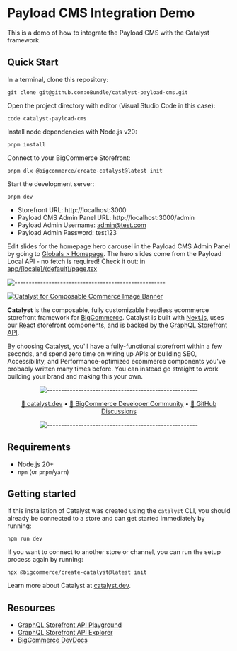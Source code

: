 # Payload CMS Integration Demo

This is a demo of how to integrate the Payload CMS with the Catalyst framework.

## Quick Start
In a terminal, clone this repository:
```shell
git clone git@github.com:oBundle/catalyst-payload-cms.git
```

Open the project directory with editor (Visual Studio Code in this case):
```shell
code catalyst-payload-cms
```

Install node dependencies with Node.js v20:
```shell
pnpm install
```

Connect to your BigCommerce Storefront:
```shell
pnpm dlx @bigcommerce/create-catalyst@latest init
```

Start the development server:
```shell
pnpm dev
```

- Storefront URL: http://localhost:3000
- Payload CMS Admin Panel URL: http://localhost:3000/admin
- Payload Admin Username: admin@test.com
- Payload Admin Password: test123

Edit slides for the homepage hero carousel in the Payload CMS Admin Panel by going to [Globals > Homepage](http://localhost:3000/admin/globals/homepage/). The hero slides come from the Payload Local API - no fetch is required!  Check it out: in [app/\[locale\]/(default)/page.tsx](https://github.com/oBundle/catalyst-payload-cms/blob/6af7fc32dcf3f5bcef231f7ff16d5cf61b2942f3/app/%5Blocale%5D/(default)/page.tsx#L65-L73)


![-----------------------------------------------------](https://storage.googleapis.com/bigcommerce-developers/images/catalyst_readme_hr.png)

<a href="https://catalyst.dev" target="_blank" rel="noopener norerrer">
  <img src="https://storage.googleapis.com/bigcommerce-developers/images/catalyst_readme_banner.png" alt="Catalyst for Composable Commerce Image Banner" title="Catalyst">
</a>

<br />

**Catalyst** is the composable, fully customizable headless ecommerce storefront framework for
[BigCommerce](https://www.bigcommerce.com/). Catalyst is built with [Next.js](https://nextjs.org/), uses
our [React](https://react.dev/) storefront components, and is backed by the
[GraphQL Storefront API](https://developer.bigcommerce.com/docs/storefront/graphql).

By choosing Catalyst, you'll have a fully-functional storefront within a few seconds, and spend zero time on wiring
up APIs or building SEO, Accessibility, and Performance-optimized ecommerce components you've probably written many
times before. You can instead go straight to work building your brand and making this your own.

<div align="center">

![-----------------------------------------------------](https://storage.googleapis.com/bigcommerce-developers/images/catalyst_readme_hr.png)

</div>

<p align="center">
 <a href="https://www.catalyst.dev">🚀 catalyst.dev</a> •
 <a href="https://developer.bigcommerce.com/community">🤗 BigCommerce Developer Community</a> •
 <a href="https://github.com/bigcommerce/catalyst/discussions">💬 GitHub Discussions</a>
</p>

<div align="center">

![-----------------------------------------------------](https://storage.googleapis.com/bigcommerce-developers/images/catalyst_readme_hr.png)

</div>

## Requirements

- Node.js 20+
- `npm` (or `pnpm`/`yarn`)

## Getting started

If this installation of Catalyst was created using the `catalyst` CLI, you should already be connected to a store and can get started immediately by running:

```shell
npm run dev
```

If you want to connect to another store or channel, you can run the setup process again by running:

```shell
npx @bigcommerce/create-catalyst@latest init
```

Learn more about Catalyst at [catalyst.dev](https://catalyst.dev).

## Resources

- [GraphQL Storefront API Playground](https://developer.bigcommerce.com/graphql-storefront/playground)
- [GraphQL Storefront API Explorer](https://developer.bigcommerce.com/graphql-storefront/explorer)
- [BigCommerce DevDocs](https://developer.bigcommerce.com/docs/build)
